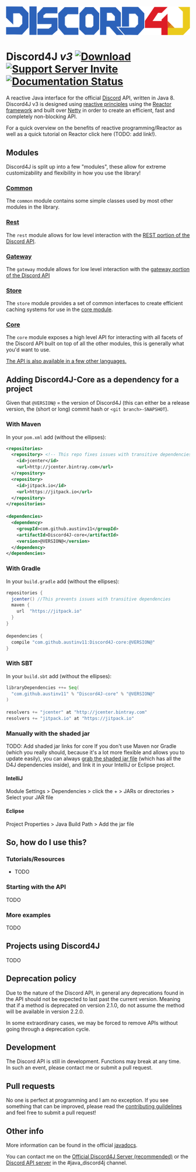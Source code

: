 ![Discord4J Logo](/images/d4j_l.png?raw=true)

# Discord4J *v3* [![Download](https://jitpack.io/v/austinv11/Discord4j.svg?style=flat-square)](https://jitpack.io/#austinv11/Discord4j)  [![Support Server Invite](https://img.shields.io/badge/Join-Discord4J-7289DA.svg?style=flat-square)](https://discord.gg/NxGAeCY) [![Documentation Status](https://readthedocs.org/projects/discord4j/badge/?version=latest)](http://discord4j.readthedocs.io/en/latest/?badge=latest&style=flat-square)

A reactive Java interface for the official [Discord](https://discordapp.com/) API, written in Java 8. Discord4J v3 is designed using [reactive principles](https://www.reactivemanifesto.org/)
using the [Reactor framework](https://projectreactor.io/) and built over [Netty](https://netty.io/) in order to create an efficient, fast and completely non-blocking API.

For a quick overview on the benefits of reactive programming/Reactor as well as a quick tutorial on Reactor click here (TODO: add link!).

## Modules
Discord4J is split up into a few "modules", these allow for extreme customizability and flexibility in how you use the library!

### [Common](https://github.com/austinv11/Secret-D4J/tree/v3/common)
The `common` module contains some simple classes used by most other modules in the library.

### [Rest](https://github.com/austinv11/Secret-D4J/tree/v3/rest)
The `rest` module allows for low level interaction with the [REST portion of the Discord API](https://discordapp.com/developers/docs/reference).

### [Gateway](https://github.com/austinv11/Secret-D4J/tree/v3/gateway)
The `gateway` module allows for low level interaction with the [gateway portion of the Discord API](https://discordapp.com/developers/docs/topics/gateway)

### [Store](https://github.com/austinv11/Secret-D4J/tree/v3/store)
The `store` module provides a set of common interfaces to create efficient caching systems for use in the [core module](https://github.com/austinv11/Secret-D4J/tree/v3/core).

### [Core](https://github.com/austinv11/Secret-D4J/tree/v3/core)
The `core` module exposes a high level API for interacting with all facets of the Discord API built on top of all the other modules, this is generally what you'd want to use.

[The API is also available in a few other languages.](https://discordapi.com/unofficial/libs.html)

## Adding Discord4J-Core as a dependency for a project
Given that `@VERSION@` = the version of Discord4J (this can either be a release version, the (short or long) commit hash or `<git branch>-SNAPSHOT`).
### With Maven
In your `pom.xml` add (without the ellipses):
```xml
<repositories>
  <repository> <!-- This repo fixes issues with transitive dependencies -->
    <id>jcenter</id>
    <url>http://jcenter.bintray.com</url>
  </repository>
  <repository>
    <id>jitpack.io</id>
    <url>https://jitpack.io</url>
  </repository>
</repositories>

<dependencies>
  <dependency>
    <groupId>com.github.austinv11</groupId>
    <artifactId>Discord4J-core</artifactId>
    <version>@VERSION@</version>
  </dependency>
</dependencies>
```
### With Gradle
In your `build.gradle` add (without the ellipses): 
```groovy
repositories {
  jcenter() //This prevents issues with transitive dependencies
  maven {
    url  "https://jitpack.io"
  }
}

dependencies {
  compile "com.github.austinv11:Discord4J-core:@VERSION@"
}
```
### With SBT
In your `build.sbt` add (without the ellipses):
```sbt
libraryDependencies ++= Seq(
  "com.github.austinv11" % "Discord4J-core" % "@VERSION@"
)

resolvers += "jcenter" at "http://jcenter.bintray.com"
resolvers += "jitpack.io" at "https://jitpack.io"
```
### Manually with the shaded jar
TODO: Add shaded jar links for core
If you don't use Maven nor Gradle (which you really should, because it's a lot more flexible and allows you to update easily), you can always [grab the shaded jar file](http://austinv11.github.io/Discord4J/downloads.html) (which has all the D4J dependencies inside), and link it in your IntelliJ or Eclipse project.
#### IntelliJ
Module Settings > Dependencies > click the + > JARs or directories > Select your JAR file
#### Eclipse
Project Properties > Java Build Path > Add the jar file

## So, how do I use this?
### Tutorials/Resources
* TODO

### Starting with the API
TODO

### More examples
TODO

## Projects using Discord4J
TODO

## Deprecation policy
Due to the nature of the Discord API, in general any deprecations found in the API should not be expected to last past the current
version. Meaning that if a method is deprecated on version 2.1.0, do not assume the method will be available in version 2.2.0.

In some extraordinary cases, we may be forced to remove APIs without going through a deprecation cycle.

## Development
The Discord API is still in development. Functions may break at any time.  
In such an event, please contact me or submit a pull request.

## Pull requests
No one is perfect at programming and I am no exception. If you see something that can be improved, please read the [contributing guildelines](https://github.com/austinv11/Discord4J/blob/master/.github/CONTRIBUTING.md) and feel free to submit a pull request! 

## Other info
More information can be found in the official [javadocs](http://austinv11.github.io/Discord4J/docs.html). 

You can contact me on the [Official Discord4J Server (recommended)](https://discord.gg/NxGAeCY) or the [Discord API server](https://discord.gg/0SBTUU1wZTU7PCok) in the #java_discord4j channel.
